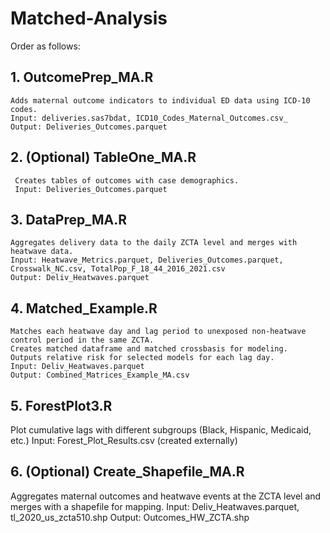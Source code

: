 # Matched-Analysis

Order as follows: 

## 1. OutcomePrep_MA.R
    Adds maternal outcome indicators to individual ED data using ICD-10 codes. 
    Input: deliveries.sas7bdat, ICD10_Codes_Maternal_Outcomes.csv_
    Output: Deliveries_Outcomes.parquet
## 2. (Optional) TableOne_MA.R
     Creates tables of outcomes with case demographics.
     Input: Deliveries_Outcomes.parquet
## 3. DataPrep_MA.R
    Aggregates delivery data to the daily ZCTA level and merges with heatwave data. 
    Input: Heatwave_Metrics.parquet, Deliveries_Outcomes.parquet, Crosswalk_NC.csv, TotalPop_F_18_44_2016_2021.csv
    Output: Deliv_Heatwaves.parquet
## 4. Matched_Example.R
    Matches each heatwave day and lag period to unexposed non-heatwave control period in the same ZCTA.
    Creates matched dataframe and matched crossbasis for modeling.
    Outputs relative risk for selected models for each lag day. 
    Input: Deliv_Heatwaves.parquet
    Output: Combined_Matrices_Example_MA.csv
## 5. ForestPlot3.R
   Plot cumulative lags with different subgroups (Black, Hispanic, Medicaid, etc.)
   Input: Forest_Plot_Results.csv (created externally)
## 6. (Optional) Create_Shapefile_MA.R
   Aggregates maternal outcomes and heatwave events at the ZCTA level and merges with a shapefile for mapping. 
   Input: Deliv_Heatwaves.parquet, tl_2020_us_zcta510.shp
   Output: Outcomes_HW_ZCTA.shp
